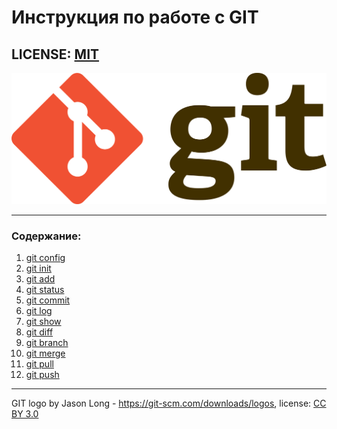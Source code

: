 # Инструкция по работе с GIT

LICENSE: [MIT](./license.md)
---


![git-logo](./assets/logo.png)

--- 
### Содержание: 

1. [git config](./config.md)
2. [git init](./init.md)
3. [git add](./add.md)
4. [git status](./status.md)
5. [git commit](./commit.md)
6. [git log](./log.md)
7. [git show](./show.md)
8. [git diff](./diff.md)
9. [git branch](./branch.md)
10. [git merge](./merge.md)
11. [git pull](./pull.md)
12. [git push](./push.md)

---

GIT logo by Jason Long - https://git-scm.com/downloads/logos,
license: [CC BY 3.0](https://creativecommons.org/licenses/by/3.0/)
